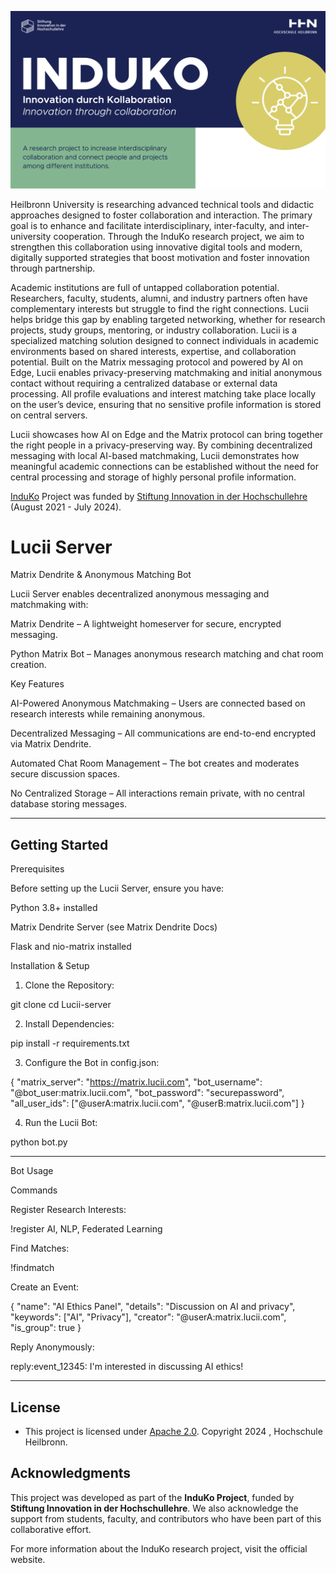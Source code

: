 <p align="center">
  <a href="https://www.hs-heilbronn.de/de/induko" target="blank"><img src="induko_image.png" width="600" alt="Induko Logo" /></a>
</p>

[circleci-image]: https://img.shields.io/circleci/build/github/nestjs/nest/master?token=abc123def456
[circleci-url]: https://circleci.com/gh/nestjs/nest

<p align="center">

Heilbronn University is researching advanced technical tools and didactic approaches designed to foster collaboration and interaction. The primary goal is to enhance and facilitate interdisciplinary, inter-faculty, and inter-university cooperation. Through the InduKo research project, we aim to strengthen this collaboration using innovative digital tools and modern, digitally supported strategies that boost motivation and foster innovation through partnership.

Academic institutions are full of untapped collaboration potential. Researchers, faculty, students, alumni, and industry partners often have complementary interests but struggle to find the right connections. Lucii helps bridge this gap by enabling targeted networking, whether for research projects, study groups, mentoring, or industry collaboration. Lucii is a specialized matching solution designed to connect individuals in academic environments based on shared interests, expertise, and collaboration potential. Built on the Matrix messaging protocol and powered by AI on Edge, Lucii enables privacy-preserving matchmaking and initial anonymous contact without requiring a centralized database or external data processing. All profile evaluations and interest matching take place locally on the user’s device, ensuring that no sensitive profile information is stored on central servers.

Lucii showcases how AI on Edge and the Matrix protocol can bring together the right people in a privacy-preserving way. By combining decentralized messaging with local AI-based matchmaking, Lucii demonstrates how meaningful academic connections can be established without the need for central processing and storage of highly personal profile information.

<a href="https://www.hs-heilbronn.de/en/projekt-induko-2cab68e84c21b797" target="_blank">InduKo</a> Project was funded by  <a href="https://stiftung-hochschullehre.de/en/" target="_blank">Stiftung Innovation in der Hochschullehre</a> (August 2021 - July 2024).

</p>

# Lucii Server
Matrix Dendrite & Anonymous Matching Bot

Lucii Server enables decentralized anonymous messaging and matchmaking with:

Matrix Dendrite – A lightweight homeserver for secure, encrypted messaging.

Python Matrix Bot – Manages anonymous research matching and chat room creation.


Key Features

AI-Powered Anonymous Matchmaking – Users are connected based on research interests while remaining anonymous.

Decentralized Messaging – All communications are end-to-end encrypted via Matrix Dendrite.

Automated Chat Room Management – The bot creates and moderates secure discussion spaces.

No Centralized Storage – All interactions remain private, with no central database storing messages.



---


## Getting Started

Prerequisites

Before setting up the Lucii Server, ensure you have:

Python 3.8+ installed

Matrix Dendrite Server (see Matrix Dendrite Docs)

Flask and nio-matrix installed


Installation & Setup

1. Clone the Repository:

git clone <Lucii-server-repo-link>
cd Lucii-server


2. Install Dependencies:

pip install -r requirements.txt


3. Configure the Bot in config.json:

{
    "matrix_server": "https://matrix.lucii.com",
    "bot_username": "@bot_user:matrix.lucii.com",
    "bot_password": "securepassword",
    "all_user_ids": ["@userA:matrix.lucii.com", "@userB:matrix.lucii.com"]
}


4. Run the Lucii Bot:

python bot.py




---

Bot Usage

Commands

Register Research Interests:

!register AI, NLP, Federated Learning

Find Matches:

!findmatch

Create an Event:

{
  "name": "AI Ethics Panel",
  "details": "Discussion on AI and privacy",
  "keywords": ["AI", "Privacy"],
  "creator": "@userA:matrix.lucii.com",
  "is_group": true
}

Reply Anonymously:

reply:event_12345: I'm interested in discussing AI ethics!



---





## License
- This project is licensed under [Apache 2.0](LICENSE). Copyright 2024 , Hochschule Heilbronn.

## Acknowledgments

This project was developed as part of the **InduKo Project**, funded by **Stiftung Innovation in der Hochschullehre**. We also acknowledge the support from students, faculty, and contributors who have been part of this collaborative effort.

For more information about the InduKo research project, visit the official website.

